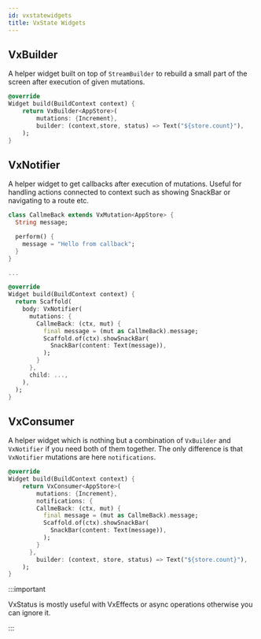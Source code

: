 ```yaml
---
id: vxstatewidgets
title: VxState Widgets
---
```


## VxBuilder

A helper widget built on top of `StreamBuilder` to rebuild a small part of the screen after execution of given mutations.

```dart
@override
Widget build(BuildContext context) {
    return VxBuilder<AppStore>(
        mutations: {Increment},
        builder: (context,store, status) => Text("${store.count}"),
    );
}
```

## VxNotifier

A helper widget to get callbacks after execution of mutations. Useful for handling actions connected to context such as showing SnackBar or navigating to a route etc.

```dart
class CallmeBack extends VxMutation<AppStore> {
  String message;

  perform() {
    message = "Hello from callback";
  }
}

...

@override
Widget build(BuildContext context) {
  return Scaffold(
    body: VxNotifier(
      mutations: {
        CallmeBack: (ctx, mut) {
          final message = (mut as CallmeBack).message;
          Scaffold.of(ctx).showSnackBar(
            SnackBar(content: Text(message)),
          );
        }
      },
      child: ...,
    ),
  );
}
```

## VxConsumer

A helper widget which is nothing but a combination of `VxBuilder` and `VxNotifier` if you need both of them together. The only difference is that `VxNotifier` mutations are here `notifications`.

```dart
@override
Widget build(BuildContext context) {
    return VxConsumer<AppStore>(
        mutations: {Increment},
        notifications: {
        CallmeBack: (ctx, mut) {
          final message = (mut as CallmeBack).message;
          Scaffold.of(ctx).showSnackBar(
            SnackBar(content: Text(message)),
          );
        }
      },
        builder: (context, store, status) => Text("${store.count}"),
    );
}
```

:::important

VxStatus is mostly useful with VxEffects or async operations otherwise you can ignore it.

:::
